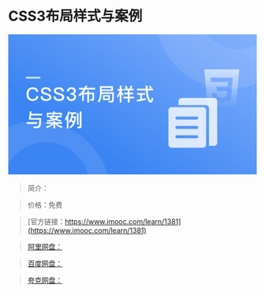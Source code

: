 # CSS3布局样式与案例

![img](../../assets/642a982a09fa9fe005400304.png)

> 简介：

> 价格：免费

> [官方链接：https://www.imooc.com/learn/1381](https://www.imooc.com/learn/1381)

> [阿里网盘：]()

> [百度网盘：]()

> [夸克网盘：]()
